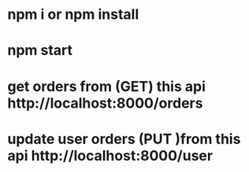 # npm i or npm install
# npm start
# get orders from (GET) this api http://localhost:8000/orders
# update user orders (PUT )from this api http://localhost:8000/user 


